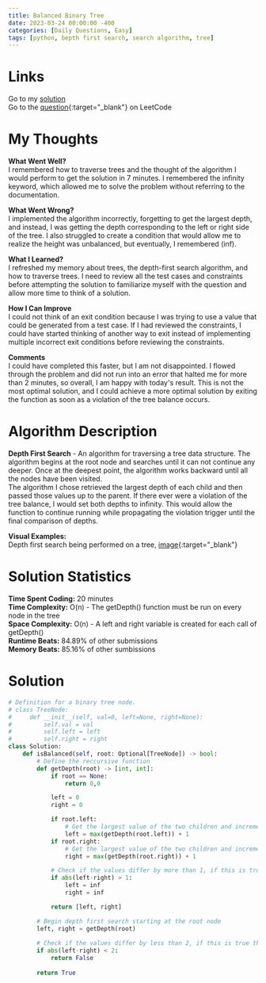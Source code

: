 ```yaml
---
title: Balanced Binary Tree
date: 2023-03-24 00:00:00 -400
categories: [Daily Questions, Easy]
tags: [python, bepth first search, search algorithm, tree]
---
```


# Links  

Go to my [solution](#solution)  
Go to the [question](https://leetcode.com/problems/balanced-binary-tree/description/){:target="_blank"} on LeetCode  

# My Thoughts  

**What Went Well?**  
I remembered how to traverse trees and the thought of the algorithm I would perform to get the solution in 7 minutes.
I remembered the infinity keyword, which allowed me to solve the problem without referring to the documentation.  

**What Went Wrong?**  
I implemented the algorithm incorrectly, forgetting to get the largest depth, and instead, I was getting the depth corresponding to the left or right side of the tree.
I also struggled to create a condition that would allow me to realize the height was unbalanced, but eventually, I remembered (inf).  

**What I Learned?**  
I refreshed my memory about trees, the depth-first search algorithm, and how to traverse trees.
I need to review all the test cases and constraints before attempting the solution to familiarize myself with the question and allow more time to think of a solution.  

**How I Can Improve**  
I could not think of an exit condition because I was trying to use a value that could be generated from a test case.
If I had reviewed the constraints, I could have started thinking of another way to exit instead of implementing multiple incorrect exit conditions before reviewing the constraints.  

**Comments**  
I could have completed this faster, but I am not disappointed.
I flowed through the problem and did not run into an error that halted me for more than 2 minutes, so overall, I am happy with today's result.
This is not the most optimal solution, and I could achieve a more optimal solution by exiting the function as soon as a violation of the tree balance occurs.  

# Algorithm Description

**Depth First Search** - An algorithm for traversing a tree data structure.
The algorithm begins at the root node and searches until it can not continue any deeper.
Once at the deepest point, the algorithm works backward until all the nodes have been visited.  
The algorithm I chose retrieved the largest depth of each child and then passed those values up to the parent. 
If there ever were a violation of the tree balance, I would set both depths to infinity. This would allow the function to continue running while propagating the violation trigger until the final comparison of depths.  

**Visual Examples:**  
Depth first search being performed on a tree, [image](https://he-s3.s3.amazonaws.com/media/uploads/9fa1119.jpg){:target="_blank"}  

# Solution Statistics  

**Time Spent Coding:** 20 minutes  
**Time Complexity:** O(n) - The getDepth() function must be run on every node in the tree  
**Space Complexity:** O(n) - A left and right variable is created for each call of getDepth()  
**Runtime Beats:** 84.89% of other submissions  
**Memory Beats:** 85.16% of other sumbissions  

# Solution  

```python
# Definition for a binary tree node.
# class TreeNode:
#     def __init__(self, val=0, left=None, right=None):
#         self.val = val
#         self.left = left
#         self.right = right
class Solution:
    def isBalanced(self, root: Optional[TreeNode]) -> bool:
        # Define the reccursive function
        def getDepth(root) -> [int, int]:
            if root == None:
                return 0,0

            left = 0
            right = 0

            if root.left:
                # Get the largest value of the two children and increment by 1
                left = max(getDepth(root.left)) + 1     
            if root.right:
                # Get the largest value of the two children and increment by 1
                right = max(getDepth(root.right)) + 1   

            # Check if the values differ by more than 1, if this is true then the tree's balance has been violated
            if abs(left-right) > 1:                     
                left = inf
                right = inf 

            return [left, right]

        # Begin depth first search starting at the root node
        left, right = getDepth(root)                    
        
        # Check if the values differ by less than 2, if this is true then the tree's balance has not been violated
        if abs(left-right) < 2:                         
            return False
        
        return True
```
